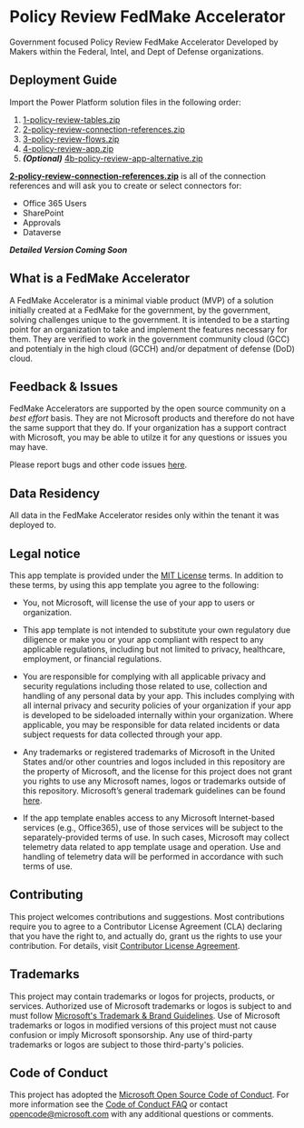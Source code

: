 # Policy Review FedMake Accelerator

Government focused Policy Review FedMake Accelerator Developed by Makers within the Federal, Intel, and Dept of Defense organizations.

## Deployment Guide

Import the Power Platform solution files in the following order:

1. [1-policy-review-tables.zip](https://github.com/FedMake/policy-review/raw/main/solution/v1.0.0/1-policy-review-tables.zip)
2. [2-policy-review-connection-references.zip](https://github.com/FedMake/policy-review/raw/main/solution/v1.0.0/2-policy-review-connection-references.zip)
3. [3-policy-review-flows.zip](https://github.com/FedMake/policy-review/raw/main/solution/v1.0.0/3-policy-review-flows.zip)
4. [4-policy-review-app.zip](https://github.com/FedMake/policy-review/raw/main/solution/v1.0.0/4-policy-review-app.zip)
5. ***(Optional)*** [4b-policy-review-app-alternative.zip](https://github.com/FedMake/policy-review/raw/main/solution/v1.0.0/4b-policy-review-app-alternative.zip)

**[2-policy-review-connection-references.zip](https://github.com/FedMake/policy-review/raw/main/solution/v1.0.0/2-policy-review-connection-references.zip)** is all of the connection references and will ask you to create or select connectors for:

- Office 365 Users
- SharePoint
- Approvals
- Dataverse

***Detailed Version Coming Soon***

## What is a FedMake Accelerator

A FedMake Accelerator is a minimal viable product (MVP) of a solution initially created at a FedMake for the government, by the government, solving challenges unique to the government.  It is intended to be a starting point for an organization to take and implement the features necessary for them.  They are verified to work in the government community cloud (GCC) and potentialy in the high cloud (GCCH) and/or depatment of defense (DoD) cloud.

## Feedback & Issues

FedMake Accelerators are supported by the open source community on a *best effort* basis.  They are not Microsoft products and therefore do not have the same support that they do.  If your organization has a support contract with Microsoft, you may be able to utilze it for any questions or issues you may have.

Please report bugs and other code issues [here](https://github.com/FedMake/policy-review/issues/new).

## Data Residency

All data in the FedMake Accelerator resides only within the tenant it was deployed to.

## Legal notice

This app template is provided under the [MIT License](https://github.com/FedMake/policy-review/blob/main/LICENSE) terms.  In addition to these terms, by using this app template you agree to the following:

- You, not Microsoft, will license the use of your app to users or organization.

- This app template is not intended to substitute your own regulatory due diligence or make you or your app compliant with respect to any applicable regulations, including but not limited to privacy, healthcare, employment, or financial regulations.

- You are responsible for complying with all applicable privacy and security regulations including those related to use, collection and handling of any personal data by your app. This includes complying with all internal privacy and security policies of your organization if your app is developed to be sideloaded internally within your organization. Where applicable, you may be responsible for data related incidents or data subject requests for data collected through your app.

- Any trademarks or registered trademarks of Microsoft in the United States and/or other countries and logos included in this repository are the property of Microsoft, and the license for this project does not grant you rights to use any Microsoft names, logos or trademarks outside of this repository. Microsoft’s general trademark guidelines can be found [here](https://www.microsoft.com/en-us/legal/intellectualproperty/trademarks/usage/general.aspx).

- If the app template enables access to any Microsoft Internet-based services (e.g., Office365), use of those services will be subject to the separately-provided terms of use. In such cases, Microsoft may collect telemetry data related to app template usage and operation. Use and handling of telemetry data will be performed in accordance with such terms of use.

## Contributing

This project welcomes contributions and suggestions. Most contributions require you to agree to a
Contributor License Agreement (CLA) declaring that you have the right to, and actually do, grant us
the rights to use your contribution. For details, visit [Contributor License Agreement](https://cla.opensource.microsoft.com).

## Trademarks

This project may contain trademarks or logos for projects, products, or services. Authorized use of Microsoft
trademarks or logos is subject to and must follow
[Microsoft's Trademark & Brand Guidelines](https://www.microsoft.com/legal/intellectualproperty/trademarks/usage/general).
Use of Microsoft trademarks or logos in modified versions of this project must not cause confusion or imply Microsoft sponsorship.
Any use of third-party trademarks or logos are subject to those third-party's policies.

## Code of Conduct

This project has adopted the [Microsoft Open Source Code of Conduct](https://opensource.microsoft.com/codeofconduct/).
For more information see the [Code of Conduct FAQ](https://opensource.microsoft.com/codeofconduct/faq/) or
contact [opencode@microsoft.com](mailto:opencode@microsoft.com) with any additional questions or comments.